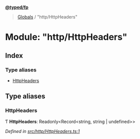 **[@typed/fp](../README.md)**

> [Globals](../globals.md) / "http/HttpHeaders"

# Module: "http/HttpHeaders"

## Index

### Type aliases

* [HttpHeaders](_http_httpheaders_.md#httpheaders)

## Type aliases

### HttpHeaders

Ƭ  **HttpHeaders**: Readonly\<Record\<string, string \| undefined>>

*Defined in [src/http/HttpHeaders.ts:1](https://github.com/TylorS/typed-fp/blob/ac98ca1/src/http/HttpHeaders.ts#L1)*
